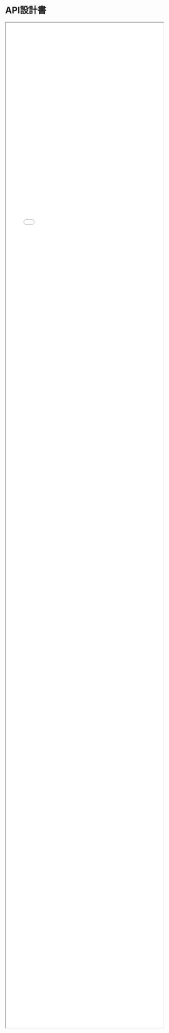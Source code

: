 # API設計書

<!--!INCLUDE "../reference/3_dd/InterfaceDiagram.html"-->

<iframe src="../reference/3_dd/InterfaceDiagram.html" style="width:100%; height:80vh;"></iframe>

<style>iframe{background:white !important;}</style>